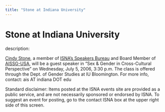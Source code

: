 ```yaml
---
title: "Stone at Indiana University"
---
```


# Stone at Indiana University

  
description:  
  


[Cindy Stone][1], a member of [ISNA&#8217;s Speakers Bureau][2] and Board Member of [AISSG-USA][3], will be a guest speaker in &#8220;Sex & Gender in Cross-Cultural Perspective&#8221; on Wednesday, July 5, 2006, 3:30 p.m. The class is offered through the Dept. of Gender Studies at IU Bloomington. For more info, contact: ais AT indiana DOT edu

  
  


Standard disclaimer: Items posted at the ISNA events site are provided as a public service, and are not necessarily sponsored or endorsed by ISNA. To suggest an event for posting, go to the contact ISNA box at the upper right side of this screen.

 [1]: /about/stone
 [2]: /about/speakers/
 [3]: http://www.medhelp.org/www/ais/
